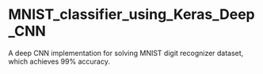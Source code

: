 # MNIST_classifier_using_Keras_Deep_CNN
A deep CNN implementation for solving MNIST digit recognizer dataset, which achieves 99% accuracy.

